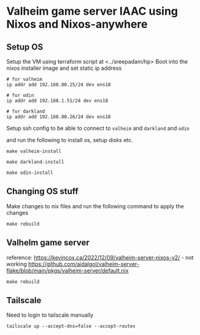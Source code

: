 # Valheim game server IAAC using Nixos and Nixos-anywhere

## Setup OS

Setup the VM using terraform script at <../sreepadam/hp>
Boot into the nixos installer image and set static ip address

```
# for valheim
ip addr add 192.168.80.25/24 dev ens18

# for odin
ip addr add 192.168.1.51/24 dev ens18

# for darkland
ip addr add 192.168.80.26/24 dev ens18
```

Setup ssh config to be able to connect to `valheim` and `darkland` and `odin`

and run the following to install os, setup disks etc.

```
make valheim-install
```

```
make darkland-install
```

```
make odin-install
```

## Changing OS stuff

Make changes to nix files and run the following command to apply the changes

```
make rebuild
```

## Valhelm game server

reference:
https://kevincox.ca/2022/12/09/valheim-server-nixos-v2/ - not working
https://github.com/aidalgol/valheim-server-flake/blob/main/pkgs/valheim-server/default.nix

```
make rebuild
```

## Tailscale

Need to login to tailscale manually

```
tailscale up --accept-dns=false --accept-routes
```
